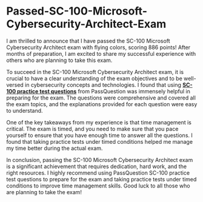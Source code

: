 # Passed-SC-100-Microsoft-Cybersecurity-Architect-Exam
<p>I am thrilled to announce that I have passed the SC-100 Microsoft Cybersecurity Architect exam with flying colors, scoring 886 points! After months of preparation, I am excited to share my successful experience with others who are planning to take this exam.</p>

<p>To succeed in the SC-100 Microsoft Cybersecurity Architect exam, it is crucial to have a clear understanding of the exam objectives and to be well-versed in cybersecurity concepts and technologies. I found that using <a href="https://www.passquestion.com/sc-100.html"><strong>SC-100 practice test questions</strong></a> from PassQuestion was immensely helpful in preparing for the exam. The questions were comprehensive and covered all the exam topics, and the explanations provided for each question were easy to understand.</p>

<p>One of the key takeaways from my experience is that time management is critical. The exam is timed, and you need to make sure that you pace yourself to ensure that you have enough time to answer all the questions. I found that taking practice tests under timed conditions helped me manage my time better during the actual exam.</p>

<p>In conclusion, passing the SC-100 Microsoft Cybersecurity Architect exam is a significant achievement that requires dedication, hard work, and the right resources. I highly recommend using PassQuestion SC-100 practice test questions to prepare for the exam and taking practice tests under timed conditions to improve time management skills. Good luck to all those who are planning to take the exam!</p>

